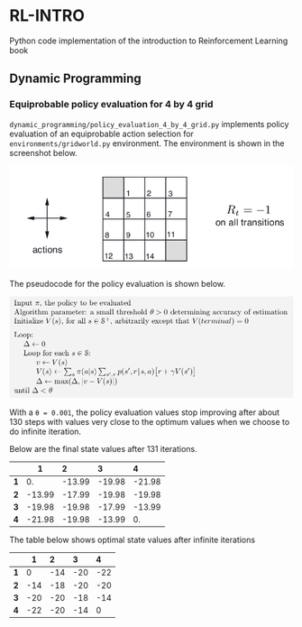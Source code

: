 # RL-INTRO
Python code implementation of the introduction to Reinforcement Learning book

## Dynamic Programming

### Equiprobable policy evaluation for 4 by 4 grid
`dynamic_programming/policy_evaluation_4_by_4_grid.py` implements policy evaluation of an equiprobable action selection for `environments/gridworld.py` environment.
The environment is shown in the screenshot below.

![alt text](/assets/4_by_4_grid.png)

The pseudocode for the policy evaluation is shown below.

![alt text](/assets/4_by_grid_policy_evaluation.png)

With a `θ = 0.001`, the policy evaluation values stop improving after about 130 steps with values very close to the optimum values when we choose to do infinite iteration.

Below are the final state values after 131 iterations.

|     |1      |2     |3       |4     |
|-----|-------|:-----|:-------|:-----|
|**1**|  0.   |-13.99 |-19.98 |-21.98|
|**2**|-13.99 |-17.99 |-19.98 |-19.98|
|**3**|-19.98 |-19.98 |-17.99 |-13.99|
|**4**|-21.98 |-19.98 |-13.99 |  0.  |

The table below shows optimal state values after infinite iterations

|     |1   |2   |3   |4  |
|-----|----|:---|:---|:--|
|**1**| 0  |-14 |-20 |-22|
|**2**|-14 |-18 |-20 |-20|
|**3**|-20 |-20 |-18 |-14|
|**4**|-22 |-20 |-14 |0  |
